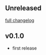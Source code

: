 ## Unreleased
[full changelog](https://github.com/sue445/omniauth-chatwork/compare/v0.1.0...master)

## v0.1.0
* first release
